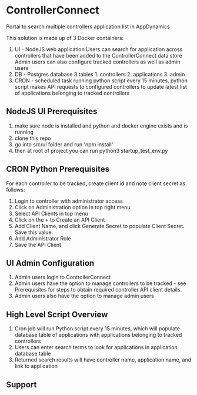 # ControllerConnect
Portal to search multiple controllers application list in AppDynamics

This solution is made up of 3 Docker containers:

1. UI - NodeJS web application
	Users can search for application across controllers that have been added to the ControllerConnect data store
	Admin users can also configure tracked controllers as well as admin users
2. DB - Postgres database
	3 tables
		1. controllers
		2. applications
		3. admin
3. CRON - scheduled task running python script
	every 15 minutes, python script makes API requests to configured controllers 
	to update latest list of applications belonging to tracked controllers

## NodeJS UI Prerequisites ##

1. make sure node is installed and python and docker engine exists and is running
2. clone this repo
3. go into src/ui folder and run 'npm install'
4. then at root of project you can run python3 startup_test_env.py

## CRON Python Prerequisites ##

For each controller to be tracked, create client id and note client secret as follows:

1. Login to controller with administrator access
2. Click on Administration option in top right menu
3. Select API Clients in top menu
4. Click on the + to Create an API Client
5. Add Client Name, and click Generate Secret to populate Client Secret.  Save this value.
6. Add Administrator Role
7. Save the API Client

## UI Admin Configuration ##

1. Admin users login to ControllerConnect
2. Admin users have the option to manage controllers to be tracked - see Prerequisites for steps to obtain required controller API client details.
3. Admin users also have the option to manage admin users

## High Level Script Overview ##

1. Cron job will run Python script every 15 minutes, which will populate database table of applications with applications belonging to tracked controllers
2. Users can enter search terms to look for applications in application database table
3. Returned search results will have controller name, application name, and link to application

## Support ##

[GitHub]: https://github.com/AppD-PS-Innovation-Practice/ControllerConnect


